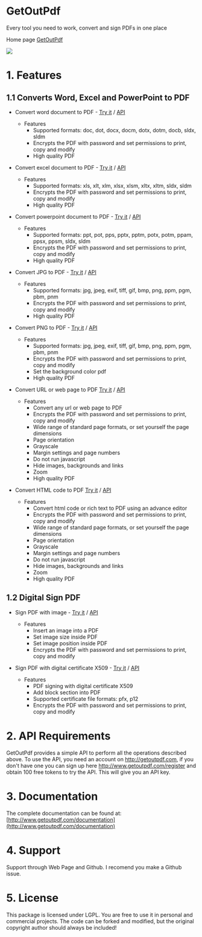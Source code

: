 # GetOutPdf 
Every tool you need to work, convert and sign PDFs in one place

Home page [GetOutPdf](http://getoutpdf.com)

[<img src="http://www.getoutpdf.com/images/logo_green_128.png"/>](http://getoutpdf.com)

# 1. Features

## 1.1 Converts Word, Excel and PowerPoint to PDF

- Convert word document to PDF - [Try it](http://getoutpdf.com/convert-word-to-pdf) / [API](http://getoutpdf.com/api/convert/word-to-pdf)
  - Features
    * Supported formats: doc, dot, docx, docm, dotx, dotm, docb, sldx, sldm
    * Encrypts the PDF with password and set permissions to print, copy and modify
    * High quality PDF
    
- Convert excel document to PDF - [Try it](http://getoutpdf.com/convert-excel-to-pdf) / [API](http://getoutpdf.com/api/convert/excel-to-pdf)
  - Features
    * Supported formats: xls, xlt, xlm, xlsx, xlsm, xltx, xltm, sldx, sldm
    * Encrypts the PDF with password and set permissions to print, copy and modify
    * High quality PDF
    
- Convert powerpoint document to PDF - [Try it](http://getoutpdf.com/convert-powerpoint-to-pdf) / [API](http://getoutpdf.com/api/convert/powerpoint-to-pdf)
  - Features
    * Supported formats: ppt, pot, pps, pptx, pptm, potx, potm, ppam, ppsx, ppsm, sldx, sldm
    * Encrypts the PDF with password and set permissions to print, copy and modify
    * High quality PDF

- Convert JPG to PDF - [Try it](http://getoutpdf.com/convert-jpg-to-pdf) / [API](http://getoutpdf.com/api/convert/jpg-to-pdf)
  - Features
    * Supported formats: jpg, jpeg, exif, tiff, gif, bmp, png, ppm, pgm, pbm, pnm
    * Encrypts the PDF with password and set permissions to print, copy and modify
    * High quality PDF
    
- Convert PNG to PDF - [Try it](http://getoutpdf.com/convert-png-to-pdf) / [API](http://getoutpdf.com/api/convert/png-to-pdf)
  - Features
    * Supported formats: jpg, jpeg, exif, tiff, gif, bmp, png, ppm, pgm, pbm, pnm
    * Encrypts the PDF with password and set permissions to print, copy and modify
    * Set the background color pdf
    * High quality PDF

- Convert URL or web page to PDF [Try it](http://getoutpdf.com/convert-url-to-pdf) / [API](http://getoutpdf.com/api/convert/url-to-pdf)
  - Features
    * Convert any url or web page to PDF
    * Encrypts the PDF with password and set permissions to print, copy and modify
    * Wide range of standard page formats, or set yourself the page dimensions
    * Page orientation
    * Grayscale
    * Margin settings and page numbers
    * Do not run javascript
    * Hide images, backgrounds and links
    * Zoom
    * High quality PDF
    
- Convert HTML code to PDF [Try it](http://getoutpdf.com/convert-html-to-pdf) / [API](http://getoutpdf.com/api/convert/html-to-pdf)
  - Features
    * Convert html code or rich text to PDF using an advance editor
    * Encrypts the PDF with password and set permissions to print, copy and modify
    * Wide range of standard page formats, or set yourself the page dimensions
    * Page orientation
    * Grayscale
    * Margin settings and page numbers
    * Do not run javascript
    * Hide images, backgrounds and links
    * Zoom
    * High quality PDF



## 1.2 Digital Sign PDF

- Sign PDF with image - [Try it](http://getoutpdf.com/sign-pdf-with-image) / [API](http://getoutpdf.com/api/sign-pdf-with-image)
  - Features
    * Insert an image into a PDF
    * Set image size inside PDF
    * Set image position inside PDF
    * Encrypts the PDF with password and set permissions to print, copy and modify
    
- Sign PDF with digital certificate X509 - [Try it](http://getoutpdf.com/sign-pdf-with-certificate-x509) / [API](http://getoutpdf.com/api/sign-pdf-with-certificate-x509)
  - Features
    * PDF signing with digital certificate X509
    * Add block section into PDF
    * Supported certificate file formats: pfx, p12
    * Encrypts the PDF with password and set permissions to print, copy and modify


# 2. API Requirements
GetOutPdf provides a simple API to perform all the operations described above.
To use the API, you need an account on http://getoutpdf.com, if you don't have one you can sign up here http://www.getoutpdf.com/register and obtain 100 free tokens to try the API. This will give you an API key.

# 3. Documentation

The complete documentation can be found at: [http://www.getoutpdf.com/documentation](http://www.getoutpdf.com/documentation)

# 4. Support

Support through Web Page and Github. I recomend you make a Github issue.

# 5. License

This package is licensed under LGPL. You are free to use it in personal and commercial projects. The code can be forked and modified, but the original copyright author should always be included!
